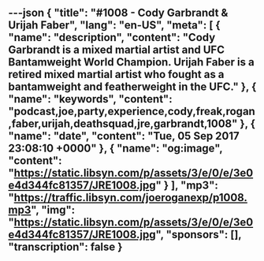 ---json
{
  "title": "#1008 - Cody Garbrandt & Urijah Faber",
  "lang": "en-US",
  "meta": [
    {
      "name": "description",
      "content": "Cody Garbrandt is a mixed martial artist and UFC Bantamweight World Champion. Urijah Faber is a retired mixed martial artist who fought as a bantamweight and featherweight in the UFC."
    },
    {
      "name": "keywords",
      "content": "podcast,joe,party,experience,cody,freak,rogan,faber,urijah,deathsquad,jre,garbrandt,1008"
    },
    {
      "name": "date",
      "content": "Tue, 05 Sep 2017 23:08:10 +0000"
    },
    {
      "name": "og:image",
      "content": "https://static.libsyn.com/p/assets/3/e/0/e/3e0e4d344fc81357/JRE1008.jpg"
    }
  ],
  "mp3": "https://traffic.libsyn.com/joeroganexp/p1008.mp3",
  "img": "https://static.libsyn.com/p/assets/3/e/0/e/3e0e4d344fc81357/JRE1008.jpg",
  "sponsors": [],
  "transcription": false
}
---
<episode-header />

<timemark seconds="0" />

<transcribe-call-to-action />

<episode-footer />